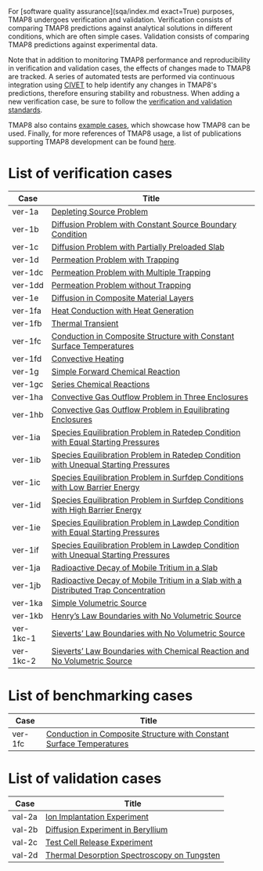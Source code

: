 For [software quality assurance](sqa/index.md exact=True) purposes, TMAP8 undergoes verification and validation. Verification consists of comparing TMAP8 predictions against analytical solutions in different conditions, which are often simple cases. Validation consists of comparing TMAP8 predictions against experimental data.

Note that in addition to monitoring TMAP8 performance and reproducibility in verification and validation cases, the effects of changes made to TMAP8 are tracked. A series of automated tests are performed via continuous integration using [CIVET](https://civet.inl.gov/repo/530) to help identify any changes in TMAP8's predictions, therefore ensuring stability and robustness. When adding a new verification case, be sure to follow the [verification and validation standards](verification_and_validation_standards.md).

TMAP8 also contains [example cases](examples/tmap_index.md), which showcase how TMAP8 can be used. Finally, for more references of TMAP8 usage, a list of publications supporting TMAP8 development can be found [here](publications.md).

# List of verification cases

| Case    | Title                                                                                             |
| ------- | ------------------------------------------------------------------------------------------------- |
| ver-1a  | [Depleting Source Problem](ver-1a.md)                                                             |
| ver-1b  | [Diffusion Problem with Constant Source Boundary Condition](ver-1b.md)                            |
| ver-1c  | [Diffusion Problem with Partially Preloaded Slab](ver-1c.md)                                      |
| ver-1d  | [Permeation Problem with Trapping](ver-1d.md)                                                     |
| ver-1dc | [Permeation Problem with Multiple Trapping](ver-1dc.md)                                           |
| ver-1dd | [Permeation Problem without Trapping](ver-1dd.md)                                                 |
| ver-1e  | [Diffusion in Composite Material Layers](ver-1e.md)                                               |
| ver-1fa | [Heat Conduction with Heat Generation](ver-1fa.md)                                                |
| ver-1fb | [Thermal Transient](ver-1fb.md)                                                                   |
| ver-1fc | [Conduction in Composite Structure with Constant Surface Temperatures](ver-1fc.md)                |
| ver-1fd | [Convective Heating](ver-1fd.md)                                                                  |
| ver-1g  | [Simple Forward Chemical Reaction](ver-1g.md)                                                     |
| ver-1gc | [Series Chemical Reactions](ver-1gc.md)                                                           |
| ver-1ha | [Convective Gas Outflow Problem in Three Enclosures](ver-1ha.md)                                  |
| ver-1hb | [Convective Gas Outflow Problem in Equilibrating Enclosures](ver-1hb.md)                          |
| ver-1ia | [Species Equilibration Problem in Ratedep Condition with Equal Starting Pressures](ver-1ia.md)    |
| ver-1ib | [Species Equilibration Problem in Ratedep Condition with Unequal Starting Pressures](ver-1ib.md)  |
| ver-1ic | [Species Equilibration Problem in Surfdep Conditions with Low Barrier Energy](ver-1ic.md)         |
| ver-1id | [Species Equilibration Problem in Surfdep Conditions with High Barrier Energy](ver-1id.md)        |
| ver-1ie | [Species Equilibration Problem in Lawdep Condition with Equal Starting Pressures](ver-1ie.md)     |
| ver-1if | [Species Equilibration Problem in Lawdep Condition with Unequal Starting Pressures](ver-1if.md)   |
| ver-1ja | [Radioactive Decay of Mobile Tritium in a Slab](ver-1ja.md)                                       |
| ver-1jb | [Radioactive Decay of Mobile Tritium in a Slab with a Distributed Trap Concentration](ver-1jb.md) |
| ver-1ka | [Simple Volumetric Source](ver-1ka.md)                                                            |
| ver-1kb | [Henry’s Law Boundaries with No Volumetric Source](ver-1kb.md)                                    |
| ver-1kc-1 | [Sieverts’ Law Boundaries with No Volumetric Source](ver-1kc-1.md)                              |
| ver-1kc-2 | [Sieverts’ Law Boundaries with Chemical Reaction and No Volumetric Source](ver-1kc-2.md)        |

# List of benchmarking cases

| Case    | Title                                                                              |
| ------- | ---------------------------------------------------------------------------------- |
| ver-1fc | [Conduction in Composite Structure with Constant Surface Temperatures](ver-1fc.md) |


# List of validation cases

| Case   | Title                                          |
| ------ | ---------------------------------------------- |
| val-2a | [Ion Implantation Experiment](val-2a.md)               |
| val-2b | [Diffusion Experiment in Beryllium](val-2b.md) |
| val-2c | [Test Cell Release Experiment](val-2c.md)      |
| val-2d | [Thermal Desorption Spectroscopy on Tungsten](val-2d.md) |
